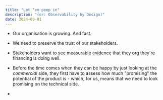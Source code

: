 ```yaml
---
title: "Let 'em peep in"
description: "(or: Observability by Design)"
date: 2024-09-01
---
```


* Our organisation is growing. And fast.

* We need to preserve the trust of our stakeholders.

* Stakeholders want to see measurable evidence that they org they're financing is doing well.

* Before the time comes when they can be happy by just looking at the _commercial_ side, they first have to assess how much "promising" the potential of the product is - which, for us, means that we need to look promising on the technical side.

* 

